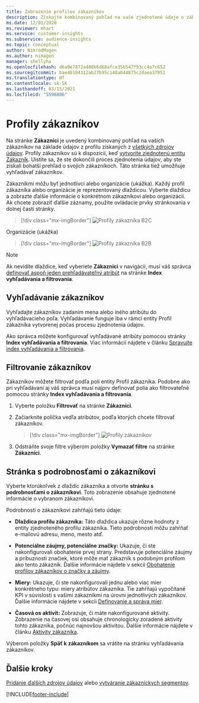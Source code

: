```yaml
---
title: Zobrazenie profilov zákazníkov
description: Získajte kombinovaný pohľad na vaše zjednotené údaje o zákazníkoch.
ms.date: 12/01/2020
ms.reviewer: mhart
ms.service: customer-insights
ms.subservice: audience-insights
ms.topic: conceptual
author: NimrodMagen
ms.author: nimagen
manager: shellyha
ms.openlocfilehash: d6a9e7872a488b6d68afce35b547f93cc4a7c652
ms.sourcegitcommit: bae40184312ab27b95c140a044875c2daea37951
ms.translationtype: HT
ms.contentlocale: sk-SK
ms.lasthandoff: 03/15/2021
ms.locfileid: "5596886"
---
```

# <a name="customer-profiles"></a>Profily zákazníkov

Na stránke **Zákazníci** je uvedený kombinovaný pohľad na vašich zákazníkov na základe údajov z profilu získaných z [všetkých zdrojov údajov](data-sources.md). Profily zákazníkov sú k dispozícii, keď [vytvoríte zjednotenú entitu Zákazník](data-unification.md). Uistite sa, že ste dokončili proces zjednotenia údajov, aby ste získali bohatší prehľad o svojich zákazníkoch. Táto stránka tiež umožňuje vyhľadávať zákazníkov.

Zákazníkmi môžu byť jednotlivci alebo organizácie (ukážka). Každý profil zákazníka alebo organizácie je reprezentovaný dlaždicou. Vyberte dlaždicu a zobrazte ďalšie informácie o konkrétnom zákazníkovi alebo organizácii. Ak chcete zobraziť ďalšie záznamy, použite ovládacie prvky stránkovania v dolnej časti stránky.

> [!div class="mx-imgBorder"] 
> ![Profily zákazníka B2C](media/profiles-customers.png "Profily zákazníka B2C")

Organizácie (ukážka)
> [!div class="mx-imgBorder"] 
> ![Profily zákazníka B2B](media/profile-customers-b2b.png "Profily zákazníka B2B")

> [!NOTE]
> Ak nevidíte dlaždice, keď vyberiete **Zákazníci** v navigácii, musí váš správca [definovať aspoň jeden prehľadávateľný atribút](search-filter-index.md) na stránke **Index vyhľadávania a filtrovania**.

## <a name="search-for-customers"></a>Vyhľadávanie zákazníkov

Vyhľadajte zákazníkov zadaním mena alebo iného atribútu do vyhľadávacieho poľa. Vyhľadávanie funguje iba v rámci entity Profil zákazníka vytvorenej počas procesu zjednotenia údajov.

Ako správca môžete konfigurovať vyhľadávané atribúty pomocou stránky **Index vyhľadávania a filtrovania**. Viac informácií nájdete v článku [Spravujte index vyhľadávania a filtrovania](search-filter-index.md).

## <a name="filter-customers"></a>Filtrovanie zákazníkov

Zákazníkov môžete filtrovať podľa polí entity Profil zákazníka. Podobne ako pri vyhľadávaní aj váš správca musí najprv definovať polia ako filtrovateľné pomocou stránky **Index vyhľadávania a filtrovania**.

1. Vyberte položku **Filtrovať** na stránke **Zákazníci**.

2. Začiarknite políčka vedľa atribútov, podľa ktorých chcete filtrovať zákazníkov.

   > [!div class="mx-imgBorder"] 
   > ![Profily zákazníkov](media/profiles-customers3.png "Profily zákazníkov")

3. Odstráňte svoje filtre výberom položky **Vymazať filtre** na stránke **Zákazníci**.

##  <a name="customer-details-page"></a>Stránka s podrobnosťami o zákazníkovi

Vyberte ktorúkoľvek z dlaždíc zákazníka a otvorte **stránku s podrobnosťami o zákazníkovi**. Toto zobrazenie obsahuje zjednotené informácie o vybranom zákazníkovi.

Podrobnosti o zákazníkovi zahŕňajú tieto údaje:

-   **Dlaždica profilu zákazníka:** Táto dlaždica ukazuje rôzne hodnoty z entity zjednoteného profilu zákazníka. Tieto podrobnosti môžu zahŕňať e-mailovú adresu, meno, mesto atď. 

-   **Potenciálne záujmy, potenciálne značky:** Ukazuje, či ste nakonfigurovali obohatenie prvej strany. Predstavuje potenciálne záujmy a príbuznosti značiek, ktoré môže mať zákazník s podobným profilom ako tento zákazník. Ďalšie informácie nájdete v sekcii [Obohatenie profilov zákazníkov o značky a záujmy](enrichment-microsoft-graph.md).

-   **Miery:** Ukazuje, či ste nakonfigurovali jednu alebo viac mier konkrétneho typu: miery atribútov zákazníka. Tie zahŕňajú vypočítané KPI v súvislosti s vašimi zákazníkmi na úrovni jednotlivých zákazníkov. Ďalšie informácie nájdete v sekcii [Definovanie a správa mier](measures.md).

-   **Časová os aktivít:** Zobrazuje, či máte nakonfigurované aktivity. Zobrazenie na časovej osi obsahuje chronologicky zoradené aktivity tohto zákazníka, počnúc najnovšou aktivitou. Ďalšie informácie nájdete v článku [Aktivity zákazníka](activities.md).

Výberom položky **Späť k zákazníkom** sa vrátite na stránku vyhľadávania zákazníkov.

## <a name="next-steps"></a>Ďalšie kroky

[Pridanie ďalších zdrojov údajov](data-sources.md) alebo [vytváranie zákazníckych segmentov](segments.md).


[!INCLUDE[footer-include](../includes/footer-banner.md)]